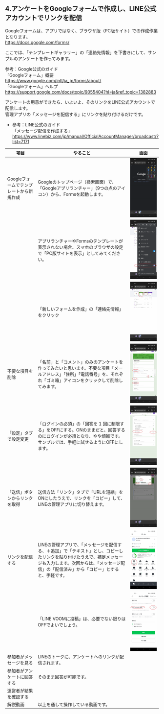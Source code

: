 ## 4.アンケートをGoogleフォームで作成し、LINE公式アカウントでリンクを配信
Googleフォームは、アプリではなく、ブラウザ版（PC版サイト）での作成作業となります。  
https://docs.google.com/forms/  
  
ここでは、「テンプレートギャラリー」の「連絡先情報」を下書きにして、サンプルのアンケートを作ってみます。  
  
参考：Google公式のガイド  
「Googleフォーム」概要  
https://www.google.com/intl/ja_jp/forms/about/  
「Googleフォーム」ヘルプ  
https://support.google.com/docs/topic/9055404?hl=ja&ref_topic=1382883  
  
アンケートの用意ができたら、いよいよ、そのリンクをLINE公式アカウントで配信します。  
管理アプリの「メッセージを配信する」にリンクを貼り付けるだけです。  
- 参考：LINE公式のガイド  
「メッセージ配信を作成する」  
https://www.linebiz.com/jp/manual/OfficialAccountManager/broadcast/?list=7171  

|項目|やること|画面|
|---|---|---|
|Googleフォームでテンプレートから新規作成|Googleのトップページ（検索画面）で、「Googleアプリランチャー」（9つの点のアイコン）から、Formsを起動します。|<img src="images/4_images/4_01.jpg" alt="image">|
||アプリランチャーやFormsのテンプレートが表示されない場合、スマホのブラウザの設定で「PC版サイトを表示」としてみてください。|<img src="images/4_images/4_02.jpg" alt="image">|
||「新しいフォームを作成」の「連絡先情報」をクリック|<img src="images/4_images/4_03.jpg" alt="image">|
|不要な項目を削除|「名前」と「コメント」のみのアンケートを作ってみたいと思います。不要な項目「メールアドレス」「住所」「電話番号」を、それぞれ「ゴミ箱」アイコンをクリックして削除してみます。|<img src="images/4_images/4_04.jpg" alt="image">|
|「設定」タブで設定変更|「ログインの必須」の「回答を 1 回に制限する」をOFFにする。ONのままだと、回答するのにログインが必須となり、やや煩雑です。サンプルでは、手軽に試せるようにOFFにします。|<img src="images/4_images/4_05.jpg" alt="image">|
|「送信」ボタンからリンクを取得|送信方法「リンク」タブで「URLを短縮」をONにしたうえで、リンクを「コピー」して、LINEの管理アプリに切り替えます。|<img src="images/4_images/4_06.jpg" alt="image">|
|リンクを配信する|LINEの管理アプリで、「メッセージを配信する、＋追加」で「テキスト」とし、コピーしたリンクを貼り付けたうえで、補足メッセージも入力します。次回からは、「メッセージ配信」の「配信済み」から「コピー」とすると、手軽です。|<img src="images/4_images/4_07.jpg" alt="image">|
||「LINE VOOMに投稿」は、必要でない限りはOFFでよいでしょう。|<img src="images/4_images/4_08.jpg" alt="image">|
|参加者がメッセージを見る|LINEのトークに、アンケートへのリンクが配信されます。||
|参加者がアンケートに回答する|そのまま回答が可能です。||
|運営者が結果を確認する|||
|解説動画|以上を通して操作している動画です。||
